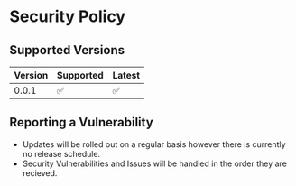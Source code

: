 # Security Policy

## Supported Versions

| Version | Supported          | Latest               |
| ------- | ------------------ | -------------------- |
| 0.0.1   | :white_check_mark: |:white_check_mark:    |

## Reporting a Vulnerability
- Updates will be rolled out on a regular basis however there is currently no release schedule.
- Security Vulnerabilities and Issues will be handled in the order they are recieved.
